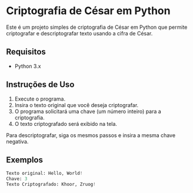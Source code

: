 # Criptografia de César em Python

Este é um projeto simples de criptografia de César em Python que permite criptografar e descriptografar texto usando a cifra de César.

## Requisitos

- Python 3.x

## Instruções de Uso

1. Execute o programa.
2. Insira o texto original que você deseja criptografar.
3. O programa solicitará uma chave (um número inteiro) para a criptografia.
4. O texto criptografado será exibido na tela.

Para descriptografar, siga os mesmos passos e insira a mesma chave negativa.

## Exemplos

```python
Texto original: Hello, World!
Chave: 3
Texto Criptografado: Khoor, Zruog!
